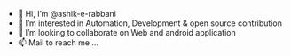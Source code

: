- 👋 Hi, I’m @ashik-e-rabbani
- 👀 I’m interested in Automation, Development & open source contribution
- 💞️ I’m looking to collaborate on Web and android application
- 📫 Mail to reach me ...
<!-- - 🌱 I’m currently learning  -->


<!---
ashik-e-rabbani/ashik-e-rabbani is a ✨ special ✨ repository because its `README.md` (this file) appears on your GitHub profile.
You can click the Preview link to take a look at your changes.
--->

